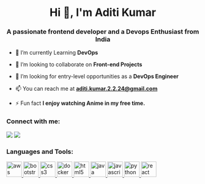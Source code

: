 <h1 align="center">Hi 👋, I'm Aditi Kumar</h1>
<h3 align="center">A passionate frontend developer and a Devops Enthusiast from India</h3>

- 🔭 I’m currently Learning **DevOps**

- 👯 I’m looking to collaborate on **Front-end Projects**

- 🤝 I’m looking for entry-level opportunities as a **DevOps Engineer**

- 📫 You can reach me at **aditi.kumar.2.2.24@gmail.com**

- ⚡ Fun fact **I enjoy watching Anime in my free time.**

<h3 align="left">Connect with me:</h3>
<p align="left">
<a href = "twitter.com/Aditi_K24"><img src="img.icons8.com/color/48/null/twitter--v1.png"/></a>
<a href = "[www.linkedin.com/in/aditi-kumar02242/](www.linkedin.com/in/aditi-kumar02242/)"><img src="img.icons8.com/fluent/48/000000/linkedin.png"/></a>

</p>

<h3 align="left">Languages and Tools:</h3>
<p align="left"> <a href="aws.amazon.com" target="_blank" rel="noreferrer"> <img src="raw.githubusercontent.com/devicons/devicon/master/icons/amazonwebservices/amazonwebservices-original-wordmark.svg" alt="aws" width="40" height="40"/> </a> <a href="getbootstrap.com" target="_blank" rel="noreferrer"> <img src="raw.githubusercontent.com/devicons/devicon/master/icons/bootstrap/bootstrap-plain-wordmark.svg" alt="bootstrap" width="40" height="40"/> </a> <a href="www.w3schools.com/css/" target="_blank" rel="noreferrer"> <img src="raw.githubusercontent.com/devicons/devicon/master/icons/css3/css3-original-wordmark.svg" alt="css3" width="40" height="40"/> </a> <a href="www.docker.com/" target="_blank" rel="noreferrer"> <img src="raw.githubusercontent.com/devicons/devicon/master/icons/docker/docker-original-wordmark.svg" alt="docker" width="40" height="40"/> </a> <a href="www.w3.org/html/" target="_blank" rel="noreferrer"> <img src="raw.githubusercontent.com/devicons/devicon/master/icons/html5/html5-original-wordmark.svg" alt="html5" width="40" height="40"/> </a> <a href="www.java.com" target="_blank" rel="noreferrer"> <img src="raw.githubusercontent.com/devicons/devicon/master/icons/java/java-original.svg" alt="java" width="40" height="40"/> </a> <a href="developer.mozilla.org/en-US/docs/Web/JavaScript" target="_blank" rel="noreferrer"> <img src="raw.githubusercontent.com/devicons/devicon/master/icons/javascript/javascript-original.svg" alt="javascript" width="40" height="40"/> </a> <a href="www.python.org" target="_blank" rel="noreferrer"> <img src="raw.githubusercontent.com/devicons/devicon/master/icons/python/python-original.svg" alt="python" width="40" height="40"/> </a> <a href="reactjs.org/" target="_blank" rel="noreferrer"> <img src="raw.githubusercontent.com/devicons/devicon/master/icons/react/react-original-wordmark.svg" alt="react" width="40" height="40"/> </a> </p>
